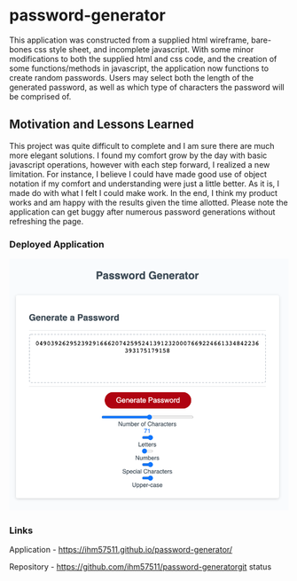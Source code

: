 # password-generator

This application was constructed from a supplied html wireframe, bare-bones css style sheet, and incomplete javascript. With some minor modifications to both the supplied html and css code, and the creation of some functions/methods in javascript, the application now functions to create random passwords. Users may select both the length of the generated password, as well as which type of characters the password will be comprised of.

## Motivation and Lessons Learned

This project was quite difficult to complete and I am sure there are much more elegant solutions. I found my comfort grow by the day with basic javascript operations, however with each step forward, I realized a new limitation. For instance, I believe I could have made good use of object notation if my comfort and understanding were just a little better. As it is, I made do with what I felt I could make work. In the end, I think my product works and am happy with the results given the time allotted. Please note the application can get buggy after numerous password generations without refreshing the page.  

### Deployed Application

![Image of Password Generator](assets/images/password-generator.png)

### Links

Application - https://ihm57511.github.io/password-generator/

Repository - https://github.com/ihm57511/password-generatorgit status